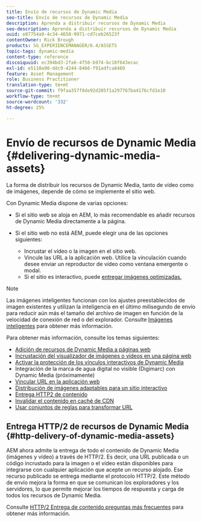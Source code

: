 ```yaml
---
title: Envío de recursos de Dynamic Media
seo-title: Envío de recursos de Dynamic Media
description: Aprenda a distribuir recursos de Dynamic Media
seo-description: Aprenda a distribuir recursos de Dynamic Media
uuid: e87754a9-4c34-4658-9971-cd7ceb26523f
contentOwner: Rick Brough
products: SG_EXPERIENCEMANAGER/6.4/ASSETS
topic-tags: dynamic-media
content-type: reference
discoiquuid: ec394bd3-2fa6-4f50-b974-bc10f643ecac
exl-id: e5110a90-ddc9-4244-8466-f91adfca8469
feature: Asset Management
role: Business Practitioner
translation-type: tm+mt
source-git-commit: f9faa357f8de92d205f1a297767ba4176cfd1e10
workflow-type: tm+mt
source-wordcount: '332'
ht-degree: 25%

---
```


# Envío de recursos de Dynamic Media {#delivering-dynamic-media-assets}

La forma de distribuir los recursos de Dynamic Media, tanto de vídeo como de imágenes, depende de cómo se implemente el sitio web.

Con Dynamic Media dispone de varias opciones:

* Si el sitio web se aloja en AEM, lo más recomendable es añadir recursos de Dynamic Media directamente a la página.
* Si el sitio web no está AEM, puede elegir una de las opciones siguientes:

   * Incrustar el vídeo o la imagen en el sitio web.
   * Vincule las URL a la aplicación web. Utilice la vinculación cuando desee enviar un reproductor de vídeo como ventana emergente o modal.
   * Si el sitio es interactivo, puede [entregar imágenes optimizadas.](responsive-site.md)

>[!NOTE]
>
>Las imágenes inteligentes funcionan con los ajustes preestablecidos de imagen existentes y utilizan la inteligencia en el último milisegundo de envío para reducir aún más el tamaño del archivo de imagen en función de la velocidad de conexión de red o del explorador. Consulte [Imágenes inteligentes](imaging-faq.md) para obtener más información.

Para obtener más información, consulte los temas siguientes:

* [Adición de recursos de Dynamic Media a páginas web](adding-dynamic-media-assets-to-pages.md)
* [Incrustación del visualizador de imágenes o vídeos en una página web](embed-code.md)
* [Activar la protección de los vínculos interactivos de Dynamic Media](https://experienceleague.adobe.com/docs/experience-manager-64/assets/dynamic/hotlink-protection.html?lang=es#dynamic)
* Integración de la marca de agua digital no visible (Digimarc) con Dynamic Media (próximamente)
* [Vincular URL en la aplicación web](linking-urls-to-yourwebapplication.md)
* [Distribución de imágenes adaptables para un sitio interactivo](responsive-site.md)
* [Entrega HTTP2 de contenido](http2.md)
* [Invalidar el contenido en caché de CDN](invalidate-cdn-cached-content.md)
* [Usar conjuntos de reglas para transformar URL](using-rulesets-to-transform-urls.md)

## Entrega HTTP/2 de recursos de Dynamic Media {#http-delivery-of-dynamic-media-assets}

AEM ahora admite la entrega de todo el contenido de Dynamic Media (imágenes y vídeo) a través de HTTP/2. Es decir, una URL publicada o un código incrustado para la imagen o el vídeo están disponibles para integrarse con cualquier aplicación que acepte un recurso alojado. Ese recurso publicado se entrega mediante el protocolo HTTP/2. Este método de envío mejora la forma en que se comunican los exploradores y los servidores, lo que permite mejorar los tiempos de respuesta y carga de todos los recursos de Dynamic Media.

Consulte [HTTP/2 Entrega de contenido preguntas más frecuentes](/help/sites-administering/scene7-http2faq.md) para obtener más información.
